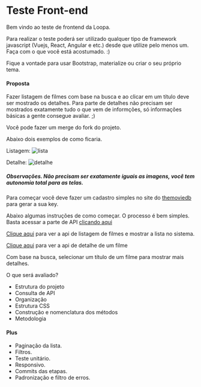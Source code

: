 # Teste Front-end

Bem vindo ao teste de frontend da Loopa.

Para realizar o teste poderá ser utilizado qualquer tipo de framework javascript (Vuejs, React, Angular e etc.) desde que utilize pelo menos um. Faça com o que você está acostumado. :)

Fique a vontade para usar Bootstrap, materialize ou criar o seu próprio tema.

#### Proposta

Fazer listagem de filmes com base na busca e ao clicar em um título deve ser mostrado os detalhes.
Para parte de detalhes não precisam ser mostrados exatamente tudo o que vem de informções, só informações básicas a gente consegue avaliar. ;)

Você pode fazer um merge do fork do projeto.

Abaixo dois exemplos de como ficaria.

Listagem:
![lista](https://user-images.githubusercontent.com/4948367/101383408-dafa8380-3897-11eb-8201-bf6ae50a4279.png)

Detalhe:
![detalhe](https://user-images.githubusercontent.com/4948367/101383329-bf8f7880-3897-11eb-92f8-3670207c839c.png)

##### Observações. Não precisam ser exatamente iguais as imagens, você tem autonomia total para as telas.
###
###
Para começar você deve fazer um cadastro simples no site do [themoviedb][themovieurl] para gerar a sua key.

Abaixo algumas instruções de como começar. 
O processo é bem simples. Basta acessar a parte de API [clicando aqui][apimovie]

[Clique aqui][apilistmovie] para ver a api de listagem de filmes e mostrar a lista no sistema.

[Clique aqui][apimovie-show] para ver a api de detalhe de um filme

Com base na busca, selecionar um título de um filme para mostrar mais detalhes.

O que será avaliado?
  - Estrutura do projeto
  - Consulta de API
  - Organização
  - Estrutura CSS
  - Construção e nomenclatura dos métodos
  - Metodologia

#### Plus

  - Paginação da lista.
  - Filtros.
  - Teste unitário.
  - Responsivo.
  - Commits das etapas.
  - Padronização e filtro de erros.

   [themovieurl]: <https://www.themoviedb.org/?language=pt-BR>
   [apimovie]: <https://developers.themoviedb.org/3/getting-started/introduction>
   [apilistmovie]: <https://developers.themoviedb.org/3/search/search-movies>
   [apimovie-show]: <https://developers.themoviedb.org/3/movies/get-movie-details>
